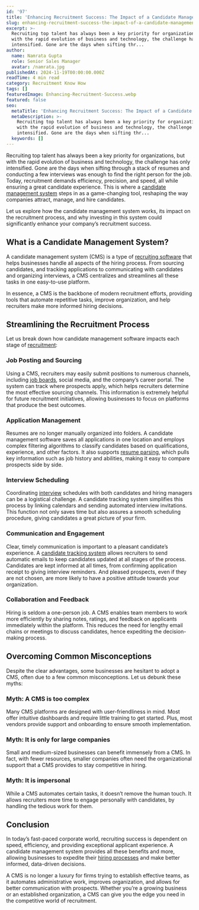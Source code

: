```yaml
---
id: '97'
title: 'Enhancing Recruitment Success: The Impact of a Candidate Management System'
slug: enhancing-recruitment-success-the-impact-of-a-candidate-management-system
excerpt: >-
  Recruiting top talent has always been a key priority for organizations, but
  with the rapid evolution of business and technology, the challenge has only
  intensified. Gone are the days when sifting thr...
author:
  name: Namrata Gupta
  role: Senior Sales Manager
  avatar: /namrata.jpg
publishedAt: 2024-11-19T00:00:00.000Z
readTime: 4 min read
category: Recruitment Know How
tags: []
featuredImage: Enhancing-Recruitment-Success.webp
featured: false
seo:
  metaTitle: 'Enhancing Recruitment Success: The Impact of a Candidate Management System'
  metaDescription: >-
    Recruiting top talent has always been a key priority for organizations, but
    with the rapid evolution of business and technology, the challenge has only
    intensified. Gone are the days when sifting thr...
  keywords: []
---
```


Recruiting top talent has always been a key priority for organizations, but with the rapid evolution of business and technology, the challenge has only intensified. Gone are the days when sifting through a stack of resumes and conducting a few interviews was enough to find the right person for the job. Today, recruitment demands efficiency, precision, and speed, all while ensuring a great candidate experience. This is where a [candidate management system](/blogs/exploring-the-benefits-of-candidate-management-software/) [](https://www.thetalentpool.ai/blogs/do-you-need-candidate-tracking-systems-to-bolster-aggressive-hiring-targets)steps in as a game-changing tool, reshaping the way companies attract, manage, and hire candidates.

Let us explore how the candidate management system works, its impact on the recruitment process, and why investing in this system could significantly enhance your company’s recruitment success.

## What is a Candidate Management System?

A candidate management system (CMS) is a type of [recruiting software](/blogs/enhancing-candidate-experience-with-user-friendly-recruiting-software/) that helps businesses handle all aspects of the hiring process. From sourcing candidates, and tracking applications to communicating with candidates and organizing interviews, a CMS centralizes and streamlines all these tasks in one easy-to-use platform.

In essence, a CMS is the backbone of modern recruitment efforts, providing tools that automate repetitive tasks, improve organization, and help recruiters make more informed hiring decisions.

## Streamlining the Recruitment Process

Let us break down how candidate management software impacts each stage of [recruitment](/blogs/top-trends-in-recruitment-management-systems-for-2024/):

### Job Posting and Sourcing

Using a CMS, recruiters may easily submit positions to numerous channels, including [job boards](/blogs/our-2023-job-board-quick-guide-where-should-you-post/), social media, and the company’s career portal. The system can track where prospects apply, which helps recruiters determine the most effective sourcing channels. This information is extremely helpful for future recruitment initiatives, allowing businesses to focus on platforms that produce the best outcomes.

### Application Management

Resumes are no longer manually organized into folders. A candidate management software saves all applications in one location and employs complex filtering algorithms to classify candidates based on qualifications, experience, and other factors. It also supports [resume parsing](/blogs/what-is-resume-parsing-do-you-need-it/), which pulls key information such as job history and abilities, making it easy to compare prospects side by side.

### Interview Scheduling

Coordinating [interview](https://www.thetalentpool.ai/blogs/pros-and-cons-one-way-video-interview-process) schedules with both candidates and hiring managers can be a logistical challenge. A candidate tracking system simplifies this process by linking calendars and sending automated interview invitations. This function not only saves time but also assures a smooth scheduling procedure, giving candidates a great picture of your firm.

### Communication and Engagement

Clear, timely communication is important to a pleasant candidate’s experience. A [candidate tracking system](/blogs/do-you-need-candidate-tracking-systems-to-bolster-aggressive-hiring-targets/) allows recruiters to send automatic emails to keep candidates updated at all stages of the process. Candidates are kept informed at all times, from confirming application receipt to giving interview reminders. And pleased prospects, even if they are not chosen, are more likely to have a positive attitude towards your organization.

### Collaboration and Feedback

Hiring is seldom a one-person job. A CMS enables team members to work more efficiently by sharing notes, ratings, and feedback on applicants immediately within the platform. This reduces the need for lengthy email chains or meetings to discuss candidates, hence expediting the decision-making process.

## Overcoming Common Misconceptions

Despite the clear advantages, some businesses are hesitant to adopt a CMS, often due to a few common misconceptions. Let us debunk these myths:

### Myth: A CMS is too complex

Many CMS platforms are designed with user-friendliness in mind. Most offer intuitive dashboards and require little training to get started. Plus, most vendors provide support and onboarding to ensure smooth implementation.

### Myth: It is only for large companies

Small and medium-sized businesses can benefit immensely from a CMS. In fact, with fewer resources, smaller companies often need the organizational support that a CMS provides to stay competitive in hiring.

### Myth: It is impersonal

While a CMS automates certain tasks, it doesn’t remove the human touch. It allows recruiters more time to engage personally with candidates, by handling the tedious work for them.

## Conclusion

In today’s fast-paced corporate world, recruiting success is dependent on speed, efficiency, and providing exceptional applicant experience. A candidate management system provides all these benefits and more, allowing businesses to expedite their [hiring processes](/blogs/how-artificial-intelligence-changing-hiring-process/) and make better informed, data-driven decisions.

A CMS is no longer a luxury for firms trying to establish effective teams, as it automates administrative work, improves organization, and allows for better communication with prospects. Whether you’re a growing business or an established organization, a CMS can give you the edge you need in the competitive world of recruitment.
